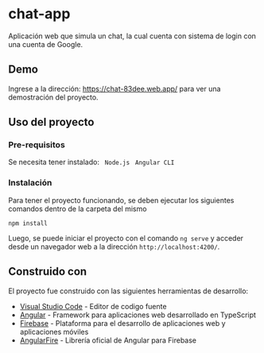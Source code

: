 # chat-app

Aplicación web que simula un chat, la cual cuenta con sistema de login con una cuenta de Google. 

## Demo

Ingrese a la dirección: https://chat-83dee.web.app/ para ver una demostración del proyecto.

## Uso del proyecto

### Pre-requisitos

Se necesita tener instalado:
``` Node.js``` 
``` Angular CLI``` 

### Instalación

Para tener el proyecto funcionando, se deben ejecutar los siguientes comandos dentro de la carpeta del mismo

```
npm install
```

Luego, se puede iniciar el proyecto con el comando `ng serve` y acceder desde un navegador web a la dirección `http://localhost:4200/`.


## Construido con

El proyecto fue construido con las siguientes herramientas de desarrollo:

* [Visual Studio Code](https://code.visualstudio.com) - Editor de codigo fuente 
* [Angular](https://angular.io/) - Framework para aplicaciones web desarrollado en TypeScript
* [Firebase](https://firebase.google.com/?hl=es) - Plataforma para el desarrollo de aplicaciones web y aplicaciones móviles
* [AngularFire](https://github.com/angular/angularfire) - Librería oficial de Angular para Firebase
